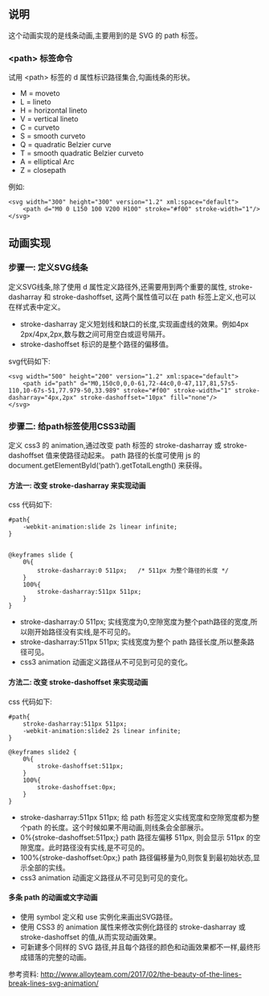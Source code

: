 ## 说明

这个动画实现的是线条动画,主要用到的是 SVG 的 path 标签。


### &lt;path&gt; 标签命令

试用 &lt;path&gt; 标签的 d 属性标识路径集合,勾画线条的形状。

- M = moveto
- L = lineto
- H = horizontal lineto
- V = vertical lineto
- C = curveto
- S = smooth curveto
- Q = quadratic Belzier curve
- T = smooth quadratic Belzier curveto
- A = elliptical Arc
- Z = closepath

例如:

```
<svg width="300" height="300" version="1.2" xml:space="default">
    <path d="M0 0 L150 100 V200 H100" stroke="#f00" stroke-width="1"/>   
</svg>
```



## 动画实现

### 步骤一: 定义SVG线条

定义SVG线条,除了使用 d 属性定义路径外,还需要用到两个重要的属性, stroke-dasharray 和 stroke-dashoffset, 这两个属性值可以在 path 标签上定义,也可以在样式表中定义。

- stroke-dasharray 定义短划线和缺口的长度,实现画虚线的效果。例如4px 2px/4px,2px,数与数之间可用空白或逗号隔开。
- stroke-dashoffset 标识的是整个路径的偏移值。

svg代码如下:
```
<svg width="500" height="200" version="1.2" xml:space="default">
    <path id="path" d="M0,150c0,0,0-61,72-44c0,0-47,117,81,57s5-110,10-67s-51,77.979-50,33.989" stroke="#f00" stroke-width="1" stroke-dasharray="4px,2px" stroke-dashoffset="10px" fill="none"/>
</svg>
```


### 步骤二: 给path标签使用CSS3动画

定义 css3 的 animation,通过改变 path 标签的 stroke-dasharray 或 stroke-dashoffset 值来使路径动起来。
path 路径的长度可使用 js 的 document.getElementById(‘path’).getTotalLength() 来获得。

#### 方法一: 改变 stroke-dasharray 来实现动画

css 代码如下:
```
#path{
    -webkit-animation:slide 2s linear infinite;
}


@keyframes slide {
    0%{
        stroke-dasharray:0 511px;   /* 511px 为整个路径的长度 */
    }
    100%{
        stroke-dasharray:511px 511px;
    }
}
```

- stroke-dasharray:0 511px; 实线宽度为0,空隙宽度为整个path路径的宽度,所以刚开始路径没有实线,是不可见的。
- stroke-dasharray:511px 511px; 实线宽度为整个 path 路径长度,所以整条路径可见。
- css3 animation 动画定义路径从不可见到可见的变化。
 
 
#### 方法二: 改变 stroke-dashoffset 来实现动画
 
css 代码如下:
```
#path{
    stroke-dasharray:511px 511px;
    -webkit-animation:slide2 2s linear infinite;
}

@keyframes slide2 {
    0%{
        stroke-dashoffset:511px;
    }
    100%{
        stroke-dashoffset:0px;
    }
}
```       

- stroke-dasharray:511px 511px; 给 path 标签定义实线宽度和空隙宽度都为整个path 的长度。这个时候如果不用动画,则线条会全部展示。
- 0%{stroke-dashoffset:511px;}  path 路径左偏移 511px, 则会显示 511px 的空隙宽度。此时路径没有实线,是不可见的。
- 100%{stroke-dashoffset:0px;} path 路径偏移量为0,则恢复到最初始状态,显示全部的实线。
- css3 animation 动画定义路径从不可见到可见的变化。

#### 多条 path 的动画或文字动画

- 使用 symbol 定义和 use 实例化来画出SVG路径。
- 使用 CSS3 的 animation 属性来修改实例化路径的 stroke-dasharray 或 stroke-dashoffset 的值,从而实现动画效果。
- 可新建多个同样的 SVG 路径,并且每个路径的颜色和动画效果都不一样,最终形成错落的完整的动画。


参考资料: http://www.alloyteam.com/2017/02/the-beauty-of-the-lines-break-lines-svg-animation/


